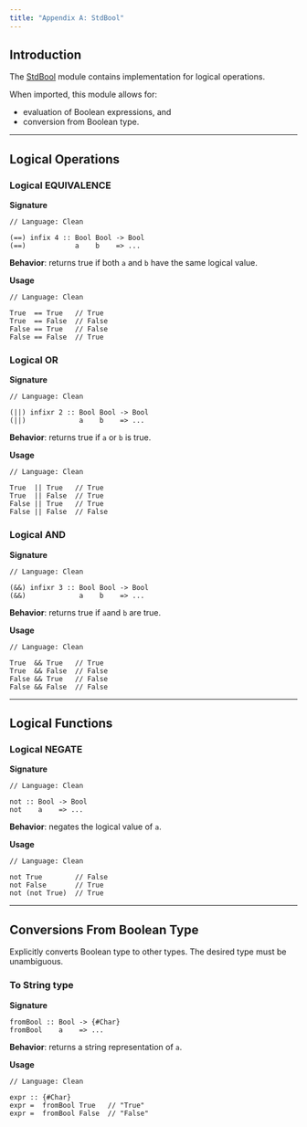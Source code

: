 ```yaml
---
title: "Appendix A: StdBool"
---
```


## Introduction

The [StdBool](https://cloogle.org/src/#base-stdenv/StdBool;icl;line=1) module contains implementation for logical operations.

When imported, this module allows for:
- evaluation of Boolean expressions, and
- conversion from Boolean type.

---

## Logical Operations

### Logical EQUIVALENCE

**Signature**

```
// Language: Clean

(==) infix 4 :: Bool Bool -> Bool
(==)            a    b    => ...
```

**Behavior**: returns true if both `a` and `b` have the same logical value.

**Usage**

```
// Language: Clean

True  == True   // True
True  == False  // False
False == True   // False
False == False  // True
```

### Logical OR

**Signature**

```
// Language: Clean

(||) infixr 2 :: Bool Bool -> Bool
(||)             a    b    => ...
```

**Behavior**: returns true if  `a` or `b` is true.

**Usage**

```
// Language: Clean

True  || True   // True
True  || False  // True
False || True   // True
False || False  // False
```

### Logical AND

**Signature**

```
// Language: Clean

(&&) infixr 3 :: Bool Bool -> Bool
(&&)             a    b    => ...
```

**Behavior**: returns true if `a`and `b` are true.

**Usage**

```
// Language: Clean

True  && True   // True
True  && False  // False
False && True   // False
False && False  // False
```

---

## Logical Functions

### Logical NEGATE

**Signature**

```
// Language: Clean

not :: Bool -> Bool
not    a    => ...
```

**Behavior**: negates the logical value of `a`.

**Usage**

```
// Language: Clean

not True        // False
not False       // True
not (not True)  // True
```

---

## Conversions From Boolean Type

Explicitly converts Boolean type to other types.
The desired type must be unambiguous.

### To String type

**Signature**

```
fromBool :: Bool -> {#Char}
fromBool    a    => ...
```

**Behavior**: returns a string representation of `a`.

**Usage**

```
// Language: Clean

expr :: {#Char}
expr =  fromBool True   // "True"
expr =  fromBool False  // "False"
```